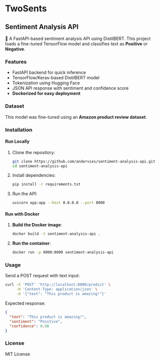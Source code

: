 # TwoSents
## **Sentiment Analysis API**  
🚀 A FastAPI-based sentiment analysis API using DistilBERT. This project loads a fine-tuned TensorFlow model and classifies text as **Positive** or **Negative**.

### **Features**  
- FastAPI backend for quick inference  
- TensorFlow/Keras-based DistilBERT model  
- Tokenization using Hugging Face  
- JSON API response with sentiment and confidence score  
- **Dockerized for easy deployment**  

### **Dataset**  
This model was fine-tuned using an **Amazon product review dataset**.  

### **Installation**  
#### **Run Locally**  
1. Clone the repository:  
   ```bash
   git clone https://github.com/andervies/sentiment-analysis-api.git
   cd sentiment-analysis-api
   ```
2. Install dependencies:  
   ```bash
   pip install -r requirements.txt
   ```
3. Run the API:  
   ```bash
   uvicorn app:app --host 0.0.0.0 --port 8000
   ```

#### **Run with Docker**  
1. **Build the Docker image**:  
   ```bash
   docker build -t sentiment-analysis-api .
   ```
2. **Run the container**:  
   ```bash
   docker run -p 8000:8000 sentiment-analysis-api
   ```

### **Usage**  
Send a POST request with text input:  
```bash
curl -X 'POST' 'http://localhost:8000/predict' \
     -H 'Content-Type: application/json' \
     -d '{"text": "This product is amazing!"}'
```

Expected response:  
```json
{
  "text": "This product is amazing!",
  "sentiment": "Positive",
  "confidence": 0.98
}
```

### **License**  
MIT License
